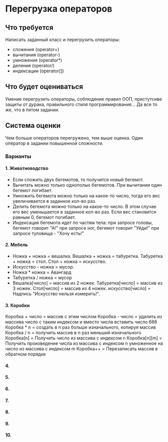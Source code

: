 # Перегрузка операторов

## Что требуется
Написать заданный класс и перегрузить операторы:
 * сложения (operator+)
 * вычитания (operator-)
 * умножения (operator*)
 * деления (operator/)
 * индексации (operator[])

## Что будет оцениваться
Умение перегрузить операторы, соблюдение правил ООП, пристутсиве защиты от дурака, правильного стиля программирования... Да все то же, что в пятом задании.

## Система оценки
Чем больше операторов перегружено, тем выше оценка. Один оператор в задании повышенной сложности.

### Варианты

#### 1. Животноводство
* Если сложить двух бегемотов, то получится новый бегемот. 
* Вычитать можно только однополых бегемотов. При вычитании один бегемот погибает.
* Умножить бегемота можно только на какое-то число, тогда его вес увеличивается в заданное кол-во раз.
* Делить бегемота можно только на какое-то число. В этом случае его вес уменьшается в заданное кол-во раз. Если вес становится равным 0, бегемот погибает.
* Индексация бегемота идет по частям тела:
при запросе головы, бегемот говорит "А!"
при запросе ног, бегемот говорит "Уйди!"
при запросе туловища - "Хочу есть!"

#### 2. Мебель
* Ножка + ножка = вешалка. 
Вешалка + ножка = табуретка. 
Табуретка + ножка = стол. 
Стол + ножка = искусство.
* Искусство - ножка = мусор.
* Ножка * ножка = Авангард
* Табуретка / ножка = мусор
* Вешалка[число] = массив из 2 ножек. 
Табуретка[число] = массив из 3 ножек.
Стол[число] = массив из 4 ножек.
искусство[число] = Надпись "Искусство нельзя измерить!".

#### 3. Коробки
Коробка + число = массив с этим числом
Коробка - число = удалить из массива число с таким индексом и вместо числа вставить число 666
Коробка * n = создать в n раз больше изначального, копируя массив
Коробка / n = получить массив в n раз меньший изначального
Коробка[n] = Получить число из массива с индексом n
Коробка[n][m] = Получить произведение числа из массива с индексом n умноженное на число из массива с индексом m
Коробка++ = Перезаписать массив в обратном порядке

#### 4. 

#### 5. 

#### 6. 

#### 7. 

#### 8. 

#### 9. 

#### 10. 

